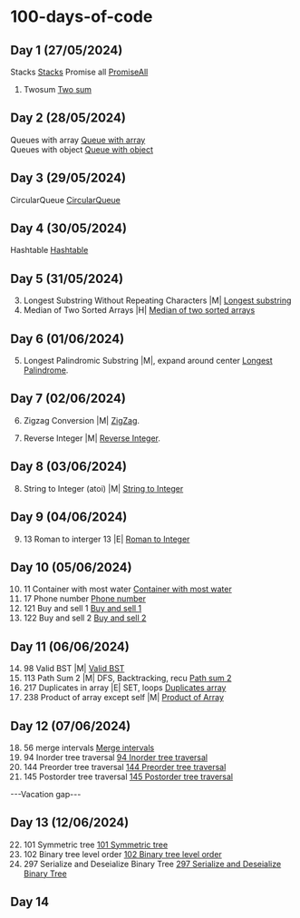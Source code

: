 # 100-days-of-code

## Day 1 (27/05/2024)

Stacks
[Stacks](Day%201/Stack.js)
Promise all
[PromiseAll](Day%201/promiseAll.js)

1. Twosum
   [Two sum](Day%201/Stack.js)<br>

## Day 2 (28/05/2024)

Queues with array
[Queue with array](Day%202/queue_array.js)<br>
Queues with object
[Queue with object](Day%202/queue_object.js)

## Day 3 (29/05/2024)

CircularQueue
[CircularQueue](Day%203/CircularQueue.js)

## Day 4 (30/05/2024)

Hashtable
[Hashtable](Day%204/Hashtable.js)

## Day 5 (31/05/2024)

3. Longest Substring Without Repeating Characters |M|
   [Longest substring](Day%205/3_Longest_Substring.js)
4. Median of Two Sorted Arrays |H|
   [Median of two sorted arrays](Day%205/4_Median_of_Two_Sorted_Arrays.js)

## Day 6 (01/06/2024)

5. Longest Palindromic Substring |M|, expand around center
   [Longest Palindrome](Day%206/LongestPalindrome.js).

## Day 7 (02/06/2024)

6. Zigzag Conversion |M|
   [ZigZag](Day%207/6_ZigZag.js).

7. Reverse Integer |M|
   [Reverse Integer](Day%207/7_Reverse_Integer.js).

## Day 8 (03/06/2024)

8. String to Integer (atoi) |M|
   [String to Integer](Day%208/String_to_Integer.js)

## Day 9 (04/06/2024)

9. 13 Roman to interger 13 |E|
   [Roman to Integer](Day%209/Roman2Integer.js)

## Day 10 (05/06/2024)

10. 11 Container with most water
    [Container with most water](Day%2010/11_container_with_most_water.js)
11. 17 Phone number
    [Phone number](Day%2010/17_phone_number.js)
12. 121 Buy and sell 1
    [Buy and sell 1](Day%2010/121_Buy_and_sell.js)
13. 122 Buy and sell 2
    [Buy and sell 2](Day%2010/122_Buy_and_sell_2.js)

## Day 11 (06/06/2024)

14. 98 Valid BST |M|
    [Valid BST](Day%2011/98_valid_BST.js)
15. 113 Path Sum 2 |M| DFS, Backtracking, recu
    [Path sum 2](Day%2011/113.%20Path%20Sum%20II.js)
16. 217 Duplicates in array |E| SET, loops
    [Duplicates array](Day%2011/217_Duplicates_array.js)
17. 238 Product of array except self |M|
    [Product of Array](Day%2011/238_Product_of_Array.js)

## Day 12 (07/06/2024)

18. 56 merge intervals
    [Merge intervals](Day%2012/56%20Merge%20Intervals.js)
19. 94 Inorder tree traversal
    [94 Inorder tree traversal](Day%2012/94%20Inorder%20tree%20traversal.js)
20. 144 Preorder tree traversal
    [144 Preorder tree traversal ](Day%2012/144%20preorder.js)
21. 145 Postorder tree traversal
    [145 Postorder tree traversal ](Day%2012/145%20postorder.js)

---Vacation gap---

## Day 13 (12/06/2024)

22. 101 Symmetric tree
    [101 Symmetric tree](Day%2013/101%20Symmetric%20tree.js)
23. 102 Binary tree level order
    [102 Binary tree level order](Day%2013/102%20Binary%20tree%20level%20order.js)
24. 297 Serialize and Deseialize Binary Tree
    [297 Serialize and Deseialize Binary Tree](Day%2013/297%20Serialize%20and%20Deserialize%20Binary%20Tree.js)

## Day 14

